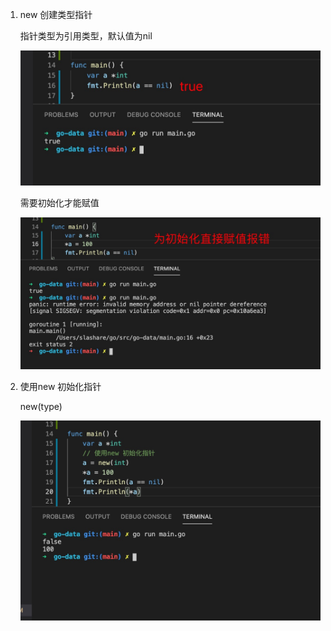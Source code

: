1. new 创建类型指针

   指针类型为引用类型，默认值为nil

   ![image](../assets/pointer.jpg)

   需要初始化才能赋值

   ![image](../assets/pointer1.jpg)

2. 使用new 初始化指针

    new(type)

    ![image](../assets/pointer2.jpg)